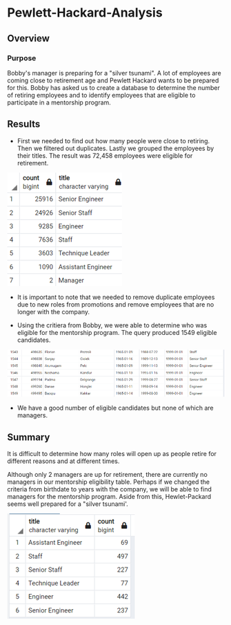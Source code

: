 # Pewlett-Hackard-Analysis

## Overview
### Purpose
Bobby's manager is preparing for a "silver tsunami". A lot of employees are coming close to retirement age and Pewlett Hackard wants to be prepared for this.
Bobby has asked us to create a database to determine the number of retiring employees and to identify employees that are eligible to participate in a mentorship program.

## Results
- First we needed to find out how many people were close to retiring. Then we filtered out duplicates. Lastly we grouped the employees by their titles. The result was 72,458 employees were eligible for retirement.

![retirement total](Resources/1.PNG)

- It is important to note that we needed to remove duplicate employees due to new roles from promotions and remove employees that are no longer with the company.

- Using the critiera from Bobby, we were able to determine who was eligible for the mentorship program. The query produced 1549 eligible candidates.

![eligible mentor](Resources/2.PNG)

- We have a good number of eligible candidates but none of which are managers.


## Summary

It is difficult to determine how many roles will open up as people retire for different reasons and at different times.

Although only 2 managers are up for retirement, there are currently no managers in our mentorship eligibility table. Perhaps if we changed the criteria from birthdate to years with the company, we will be able to find managers for the mentorship program. Aside from this, Hewlet-Packard seems well prepared for a "silver tsunami'.

![count mentor](Resources/3.PNG)
